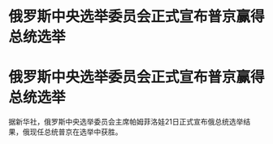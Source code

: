 # 俄罗斯中央选举委员会正式宣布普京赢得总统选举

# 俄罗斯中央选举委员会正式宣布普京赢得总统选举

据新华社，俄罗斯中央选举委员会主席帕姆菲洛娃21日正式宣布俄总统选举结果，俄现任总统普京在选举中获胜。

